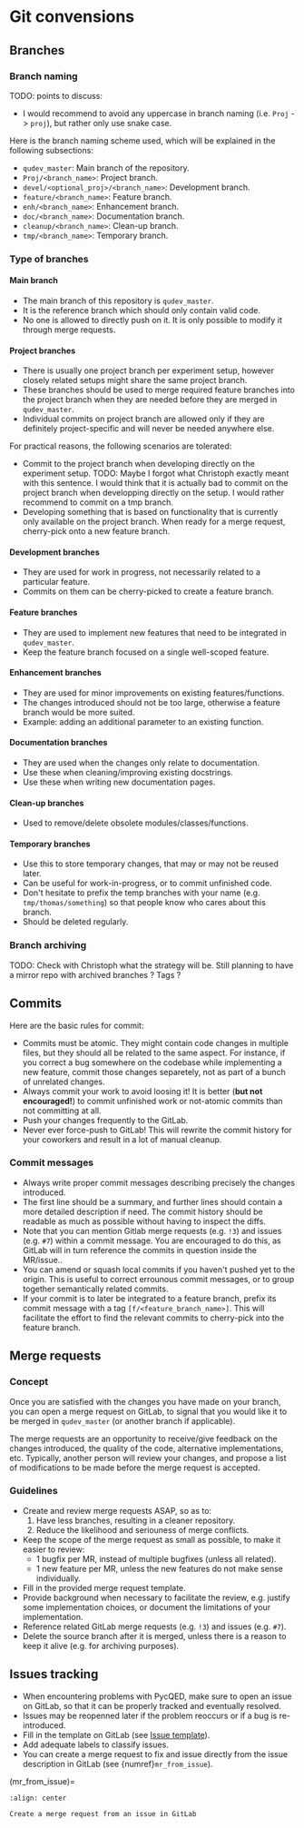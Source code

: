 # Git convensions

## Branches

### Branch naming

TODO: points to discuss: 
* I would recommend to avoid any uppercase in branch naming (i.e. 
`Proj` -> `proj`), but rather only use snake case.

Here is the branch naming scheme used, which will be explained in the following
subsections:
*  `qudev_master`: Main branch of the repository.
*  `Proj/<branch_name>`: Project branch.
*  `devel/<optional_proj>/<branch_name>`: Development branch.
*  `feature/<branch_name>`: Feature branch.
*  `enh/<branch_name>`: Enhancement branch.
*  `doc/<branch_name>`: Documentation branch.
*  `cleanup/<branch_name>`: Clean-up branch.
*  `tmp/<branch_name>`: Temporary branch.

### Type of branches

#### Main branch

* The main branch of this repository is `qudev_master`.
* It is the reference branch which should only contain valid code.
* No one is allowed to directly push on it. It is only possible to modify it
through merge requests.

#### Project branches

* There is usually one project branch per experiment setup, however closely
related setups might share the same project branch.
* These branches should be used to merge required feature branches into the
project branch when they are needed before they are merged in `qudev_master`.
* Individual commits on project branch are allowed only if they are definitely
project-specific and will never be needed anywhere else.

For practical reasons, the following scenarios are tolerated:
* Commit to the project branch when developing directly on the experiment setup.
TODO: Maybe I forgot what Christoph exactly  meant with this sentence. I would
think that it is actually bad to commit on the project branch when developping
directly on the setup. I would rather recommend to commit on a tmp branch.
* Developing something that is based on functionality that is currently only
available on the project branch. When ready for a merge request, cherry-pick
onto a new feature branch.

#### Development branches

* They are used for work in progress, not necessarily related to a particular
feature.
* Commits on them can be cherry-picked to create a feature branch.

#### Feature branches

* They are used to implement new features that need to be integrated in
`qudev_master`.
* Keep the feature branch focused on a single well-scoped feature.

#### Enhancement branches

* They are used for minor improvements on existing features/functions.
* The changes introduced should not be too large, otherwise a feature branch
would be more suited.
* Example: adding an additional parameter to an existing function.

#### Documentation branches

* They are used when the changes only relate to documentation.
* Use these when cleaning/improving existing docstrings.
* Use these when writing new documentation pages.

#### Clean-up branches

* Used to remove/delete obsolete modules/classes/functions.

#### Temporary branches

* Use this to store temporary changes, that may or may not be reused later.
* Can be useful for work-in-progress, or to commit unfinished code.
* Don't hesitate to prefix the temp branches with your name (e.g.
`tmp/thomas/something`) so that people know who cares about this branch.
* Should be deleted regularly.

### Branch archiving

TODO: Check with Christoph what the strategy will be. Still planning to have
a mirror repo with archived branches ? Tags ?

## Commits

Here are the basic rules for commit:
* Commits must be atomic. They might contain code changes in multiple files, but
they should all be related to the same aspect. For instance, if you correct a
bug somewhere on the codebase while implementing a new feature, commit those
changes separetely, not as part of a bunch of unrelated changes.
* Always commit your work to avoid loosing it! It is better (**but not
encouraged!**) to commit unfinished work or not-atomic commits than not
committing at all.
* Push your changes frequently to the GitLab.
* Never ever force-push to GitLab! This will rewrite the commit history for your
coworkers and result in a lot of manual cleanup.

### Commit messages

* Always write proper commit messages describing precisely the changes
introduced.
* The first line should be a summary, and further lines should contain a more
detailed description if need. The commit history should be readable as much as
possible without having to inspect the diffs.
* Note that you can mention Gitlab merge requests (e.g. `!3`) and issues (e.g.
`#7`) within a commit message. You are encouraged to do this, as GitLab will
in turn reference the commits in question inside the MR/issue..
* You can amend or squash local commits if you haven't pushed yet to the origin.
This is useful to correct errounous commit messages, or to group together
semantically related commits.
* If your commit is to later be integrated to a feature branch, prefix its
commit message with a tag `[f/<feature_branch_name>]`. This will facilitate the
effort to find the relevant commits to cherry-pick into the feature branch.

## Merge requests

### Concept

Once you are satisfied with the changes you have made on your branch, you can
open a merge request on GitLab, to signal that you would like it to be merged
in `qudev_master` (or another branch if applicable).

The merge requests are an opportunity to receive/give feedback on the changes
introduced, the quality of the code, alternative implementations, etc.
Typically, another person will review your changes, and propose a list of
modifications to be made before the merge request is accepted.

### Guidelines

* Create and review merge requests ASAP, so as to:
  1. Have less branches, resulting in a cleaner repository.
  2. Reduce the likelihood and seriouness of merge conflicts.
* Keep the scope of the merge request as small as possible, to make it easier
to review:
  * 1 bugfix per MR, instead of multiple bugfixes (unless all related).
  * 1 new feature per MR, unless the new features do not make sense individually.
* Fill in the provided merge request template.
* Provide background when necessary to facilitate the review, e.g. justify some
implementation choices, or document the limitations of your implementation.
* Reference related GitLab merge requests (e.g. `!3`) and issues (e.g. `#7`).
* Delete the source branch after it is merged, unless there is a reason to keep
it alive (e.g. for archiving purposes).

## Issues tracking

* When encountering problems with PycQED, make sure to open an issue on GitLab,
so that it can be properly tracked and eventually resolved.
* Issues may be reopenned later if the problem reoccurs or if a bug is
re-introduced.
* Fill in the template on GitLab (see [Issue template](./issue_template.md)).
* Add adequate labels to classify issues.
* You can create a merge request to fix and issue directly from the issue
description in GitLab (see {numref}`mr_from_issue`).

(mr_from_issue)=
```{figure} /images/conventions/mr_from_issue.png
:align: center

Create a merge request from an issue in GitLab
```
